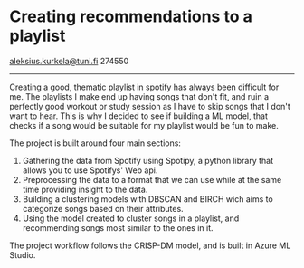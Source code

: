 # Creating recommendations to a playlist
aleksius.kurkela@tuni.fi
274550
***

Creating a good, thematic playlist in spotify has always been difficult for me. The playlists I make end up having songs that don't fit, and ruin a perfectly good workout or study session as I have to skip songs that I don't want to hear. This is why I decided to see if building a ML model, that checks if a song would be suitable for my playlist would be fun to make.

The project is built around four main sections:
1.  Gathering the data from Spotify using Spotipy, a python library that allows you to use Spotifys' Web api.
2. Preprocessing the data to a format that we can use while at the same time providing insight to the data. 
3. Building a clustering models with DBSCAN and BIRCH wich aims to categorize songs based on their attributes.
4. Using the model created to cluster songs in a playlist, and recommending songs most similar to the ones in it.

The project workflow follows the CRISP-DM model, and is built in Azure ML Studio.